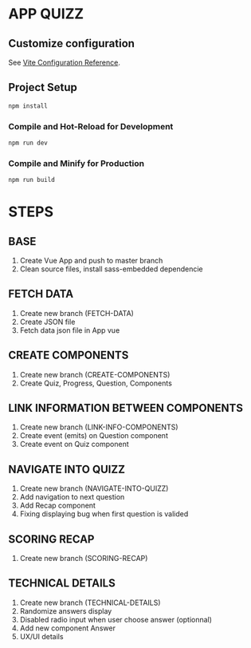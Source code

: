 # APP QUIZZ #

## Customize configuration

See [Vite Configuration Reference](https://vitejs.dev/config/).

## Project Setup

```sh
npm install
```

### Compile and Hot-Reload for Development

```sh
npm run dev
```

### Compile and Minify for Production

```sh
npm run build
```



# STEPS

## BASE

1. Create Vue App and push to master branch
2. Clean source files, install sass-embedded dependencie

## FETCH DATA
1. Create new branch (FETCH-DATA)
2. Create JSON file
3. Fetch data json file in App vue

## CREATE COMPONENTS
1. Create new branch (CREATE-COMPONENTS)
2. Create Quiz, Progress, Question, Components

## LINK INFORMATION BETWEEN COMPONENTS
1. Create new branch (LINK-INFO-COMPONENTS)
2. Create event (emits) on Question component
3. Create event on Quiz component

## NAVIGATE INTO QUIZZ
1. Create new branch (NAVIGATE-INTO-QUIZZ)
2. Add navigation to next question
3. Add Recap component
4. Fixing displaying bug when first question is valided

## SCORING RECAP
1. Create new branch (SCORING-RECAP)

## TECHNICAL DETAILS
1. Create new branch (TECHNICAL-DETAILS)
2. Randomize answers display
3. Disabled radio input when user choose answer (optionnal)
4. Add new component Answer
5. UX/UI details